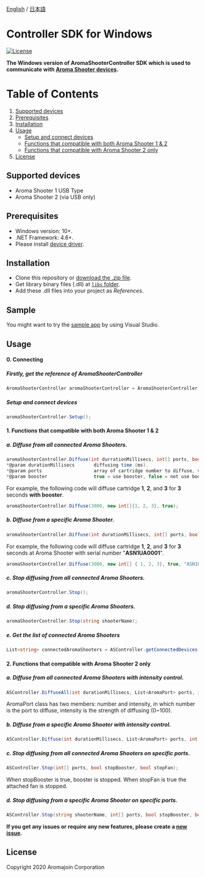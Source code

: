 [English](https://github.com/aromajoin/controller-sdk-windows) / [日本語](README-JP.md)

# Controller SDK for Windows

[![License](https://img.shields.io/badge/license-Apache%202-4EB1BA.svg?style=flat-square)](https://www.apache.org/licenses/LICENSE-2.0.html)  

**The Windows version of AromaShooterController SDK which is used to communicate with [Aroma Shooter devices](https://aromajoin.com/products/aroma-shooter).**  

# Table of Contents
1. [Supported devices](https://github.com/aromajoin/controller-sdk-windows#supported-devices)  
2. [Prerequisites](https://github.com/aromajoin/controller-sdk-windows#prerequisites)
3. [Installation](https://github.com/aromajoin/controller-sdk-windows#installation)
4. [Usage](https://github.com/aromajoin/controller-sdk-windows#usage)
    * [Setup and connect devices](https://github.com/aromajoin/controller-sdk-windows#0-connecting)
    * [Functions that compatible with both Aroma Shooter 1 & 2](https://github.com/aromajoin/controller-sdk-windows#1-functions-that-compatible-with-both-aroma-shooter-1--2)
    * [Functions that compatible with Aroma Shooter 2 only](https://github.com/aromajoin/controller-sdk-windows#2-functions-that-compatible-with-aroma-shooter-2-only)
5. [License](https://github.com/aromajoin/controller-sdk-windows#license)

## Supported devices
* Aroma Shooter 1 USB Type
* Aroma Shooter 2 (via USB only)

## Prerequisites
* Windows version: 10+.
* .NET Framework: 4.6+. 
* Please install [device driver](http://www.ftdichip.com/Drivers/CDM/CDM21224_Setup.zip).

## Installation  
* Clone this repository or [download the .zip file](https://github.com/aromajoin/controller-sdk-windows/releases/).
* Get library binary files (.dll) at [`libs` folder](https://github.com/aromajoin/controller-sdk-windows/tree/master/libs).
* Add these .dll files into your project as *References*.  

## Sample
You might want to try the [sample app](https://github.com/aromajoin/controller-sdk-windows/tree/master/sample) by using Visual Studio.

## Usage  

#### 0. Connecting  

##### Firstly, get the reference of AromaShooterController

```C#
AromaShooterController aromaShooterController = AromaShooterController.SharedInstance;
```
##### Setup and connect devices
```C#
aromaShooterController.Setup();
```
#### 1. Functions that compatible with both Aroma Shooter 1 & 2  

##### a. Diffuse from all connected Aroma Shooters.
```C#
aromaShooterController.Diffuse(int durrationMillisecs, int[] ports, bool booster);
*@param durationMillisecs		diffusing time (ms).
*@param ports					array of cartridge number to diffuse, value: 1~6.
*@param booster                 true = use booster, false = not use booster.
```

For example, the following code will diffuse cartridge **1**, **2**, and **3** for **3** seconds **with booster**.
```C#
aromaShooterController.Diffuse(3000, new int[]{1, 2, 3}, true);
```

##### b. Diffuse from a specific Aroma Shooter.
```C#
aromaShooterController.Diffuse(int durationMillisecs, int[] ports, bool booster, string shooterName);
```
For example, the following code will diffuse cartridge **1**, **2**, and **3** for **3** seconds at Aroma Shooter with serial number "**ASN1UA0001**".
```C#
aromaShooterController.Diffuse(3000, new int[] { 1, 2, 3}, true, "ASN1UA0001");
```

##### c. Stop diffusing from all connected Aroma Shooters.

```C#
aromaShooterController.Stop();
```

##### d. Stop diffusing from a specific Aroma Shooters.

```C#
aromaShooterController.Stop(string shooterName);
```

##### e. Get the list of connected Aroma Shooters
```C#
List<string> connectedAromaShooters = ASController.getConnectedDevices();
```

#### 2. Functions that compatible with Aroma Shooter 2 only  

##### a. Diffuse from all connected Aroma Shooters with intensity control.
```C#
ASController.DiffuseAll(int durationMillisecs, List<AromaPort> ports, int boosterIntensity, int fanIntensity);
```
AromaPort class has two members: number and intensity, in which number is the port to
diffuse, intensity is the strength of diffusing (0~100).

##### b. Diffuse from a specific Aroma Shooter with intensity control.
```C#
ASController.Diffuse(int durationMillisecs, List<AromaPort> ports, int boosterIntensity, int fanIntensity, string shooterName);
```

##### c. Stop diffusing from all connected Aroma Shooters on specific ports.
```C#
ASController.Stop(int[] ports, bool stopBooster, bool stopFan);
```
When stopBooster is true, booster is stopped. When stopFan is true the attached fan is
stopped.

##### d. Stop diffusing from a specific Aroma Shooter on specific ports.
```C#
ASController.Stop(string shooterName, int[] ports, bool stopBooster, bool stopFan);
```
**If you get any issues or require any new features, please create a [new issue](https://github.com/aromajoin/controller-sdk-windows/issues).**

## License  
Copyright 2020 Aromajoin Corporation
